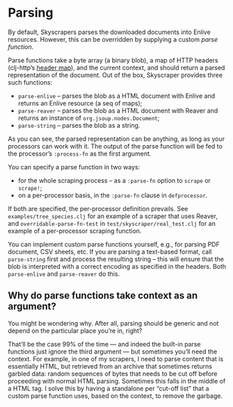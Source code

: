 # Parsing

By default, Skyscrapers parses the downloaded documents into Enlive resources. However, this can be overridden by supplying a custom _parse function_.

Parse functions take a byte array (a binary blob), a map of HTTP headers (clj-http’s [header map][1]), and the current context, and should return a parsed representation of the document. Out of the box, Skyscraper provides three such functions:

 - `parse-enlive` – parses the blob as a HTML document with Enlive and returns an Enlive resource (a seq of maps);
 - `parse-reaver` – parses the blob as a HTML document with Reaver and returns an instance of `org.jsoup.nodes.Document`;
 - `parse-string` – parses the blob as a string.

As you can see, the parsed representation can be anything, as long as your processors can work with it. The output of the parse function will be fed to the processor’s `:process-fn` as the first argument.

You can specify a parse function in two ways:

 - for the whole scraping process – as a `:parse-fn` option to `scrape` or `scrape!`;
 - on a per-processor basis, in the `:parse-fn` clause in `defprocessor`.

If both are specified, the per-processor definition prevails. See `examples/tree_species.clj` for an example of a scraper that uses Reaver, and
`overridable-parse-fn-test` in `test/skyscraper/real_test.clj` for an example of a per-processor scraping function.

You can implement custom parse functions yourself, e.g., for parsing PDF document, CSV sheets, etc. If you are parsing a text-based format, call `parse-string` first and
process the resulting string – this will ensure that the blob is interpreted with a correct encoding as specified in the headers. Both `parse-enlive` and `parse-reaver` do this.

## Why do parse functions take context as an argument?

You might be wondering why. After all, parsing should be generic and not depend on the particular place you’re in, right?

That’ll be the case 99% of the time — and indeed the built-in parse functions just ignore the third argument — but sometimes you’ll need the context. For example, in one of my scrapers, I need to parse content that is essentially HTML, but retrieved from an archive that sometimes returns garbled data: random sequences of bytes that needs to be cut off before proceeding with normal HTML parsing. Sometimes this falls in the middle of a HTML tag. I solve this by having a standalone per “cut-off list” that a custom parse function
uses, based on the context, to remove the garbage.

 [1]: https://github.com/dakrone/clj-http#headers
